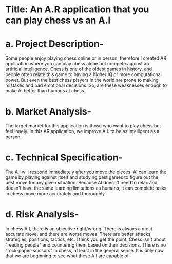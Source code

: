 # Title: An A.R application that you can play chess vs an A.I
# a.	Project Description- 
Some people enjoy playing chess online or in person, therefore I created AR application where you can play chess alone but compete against an artificial intelligence. Chess is one of the oldest games in history, and people often relate this game to having a higher IQ or more computational power. But even the best chess players in the world are prone to making mistakes and bad emotional decisions. So, are these weaknesses enough to make AI better than humans at chess.
# b.	Market Analysis- 
The target market for this application is those who want to play chess but feel lonely. In this AR application, we improve A.I. to be as intelligent as a person.
# c.	Technical Specification- 
The A.I will respond immediately after you move the pieces. AI can learn the game by playing against itself and studying past games to figure out the best move for any given situation. Because AI doesn't need to relax and doesn't have the same learning limitations as humans, it can complete tasks in chess move more accurately and thoroughly. 
# d.	 Risk Analysis- 
In chess A.I, there is an objective right/wrong. There is always a most accurate move, and there are worse moves. There are better attacks, strategies, positions, tactics, etc. I think you get the point. Chess isn't about “reading people" and countering them based on their decisions. There is no “rock-paper-scissors” in chess, at least in the general sense. It is only now that we are beginning to see what these A.I are capable of.
